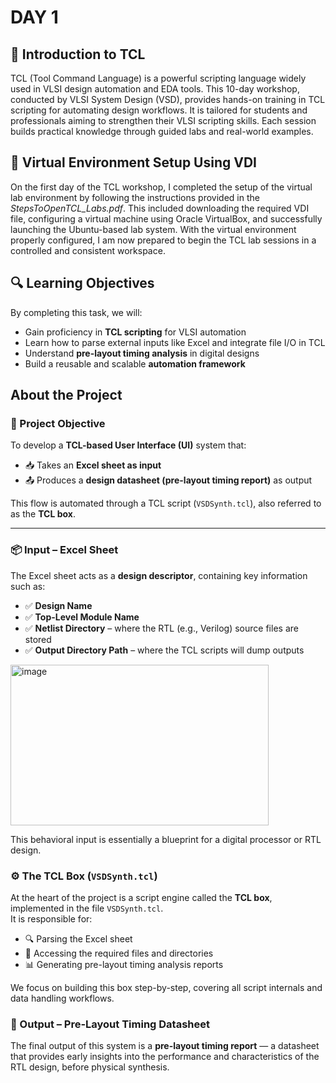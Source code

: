 # DAY 1
## 🧠 Introduction to TCL

TCL (Tool Command Language) is a powerful scripting language widely used in VLSI design automation and EDA tools. This 10-day workshop, conducted by VLSI System Design (VSD), provides hands-on training in TCL scripting for automating design workflows. It is tailored for students and professionals aiming to strengthen their VLSI scripting skills. Each session builds practical knowledge through guided labs and real-world examples.


## 🔧 Virtual Environment Setup Using VDI

On the first day of the TCL workshop, I completed the setup of the virtual lab environment by following the instructions provided in the *StepsToOpenTCL_Labs.pdf*. This included downloading the required VDI file, configuring a virtual machine using Oracle VirtualBox, and successfully launching the Ubuntu-based lab system. With the virtual environment properly configured, I am now prepared to begin the TCL lab sessions in a controlled and consistent workspace.


##  🔍 Learning Objectives

By completing this task, we will:

- Gain proficiency in **TCL scripting** for VLSI automation
- Learn how to parse external inputs like Excel and integrate file I/O in TCL
- Understand **pre-layout timing analysis** in digital designs
- Build a reusable and scalable **automation framework**
  
## About the Project
### 🎯 Project Objective

To develop a **TCL-based User Interface (UI)** system that:
- 📥 Takes an **Excel sheet as input**
- 📤 Produces a **design datasheet (pre-layout timing report)** as output

This flow is automated through a TCL script (`VSDSynth.tcl`), also referred to as the **TCL box**.

---

### 📦 Input – Excel Sheet

The Excel sheet acts as a **design descriptor**, containing key information such as:

- ✅ **Design Name**  
- ✅ **Top-Level Module Name**  
- ✅ **Netlist Directory** – where the RTL (e.g., Verilog) source files are stored  
- ✅ **Output Directory Path** – where the TCL scripts will dump outputs
 <img width="413" height="257" alt="image" src="https://github.com/user-attachments/assets/254fafc5-3af8-49c9-ad6b-b4f4661b0e2d" />


This behavioral input is essentially a blueprint for a digital processor or RTL design.



### ⚙️ The TCL Box (`VSDSynth.tcl`)

At the heart of the project is a script engine called the **TCL box**, implemented in the file `VSDSynth.tcl`.  
It is responsible for:
- 🔍 Parsing the Excel sheet  
- 📂 Accessing the required files and directories  
- 📊 Generating pre-layout timing analysis reports

We focus on building this box step-by-step, covering all script internals and data handling workflows.



### 📄 Output – Pre-Layout Timing Datasheet

The final output of this system is a **pre-layout timing report** — a datasheet that provides early insights into the performance and characteristics of the RTL design, before physical synthesis.



